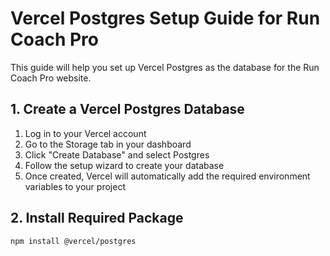 # Vercel Postgres Setup Guide for Run Coach Pro

This guide will help you set up Vercel Postgres as the database for the Run Coach Pro website.

## 1. Create a Vercel Postgres Database

1. Log in to your Vercel account
2. Go to the Storage tab in your dashboard
3. Click "Create Database" and select Postgres
4. Follow the setup wizard to create your database
5. Once created, Vercel will automatically add the required environment variables to your project

## 2. Install Required Package

```bash
npm install @vercel/postgres
